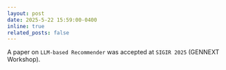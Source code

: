 ```yaml
---
layout: post
date: 2025-5-22 15:59:00-0400
inline: true
related_posts: false
---
```

A paper on `LLM-based Recommender` was accepted at `SIGIR 2025` (GENNEXT Workshop).